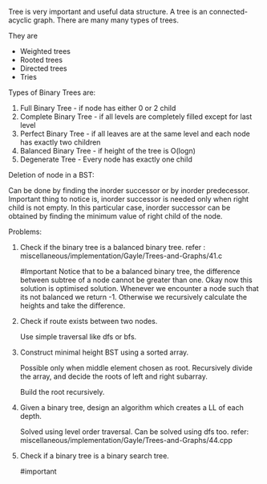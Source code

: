 Tree is very important and useful data structure. A tree is an connected-acyclic graph. There are many many types of trees.

They are

- Weighted trees
- Rooted trees
- Directed trees
- Tries


Types of Binary Trees are:

1. Full Binary Tree - if node has either 0 or 2 child
2. Complete Binary Tree - if all levels are completely filled except for last level
3. Perfect Binary Tree - if all leaves are at the same level and each node has exactly two children
4. Balanced Binary Tree - if height of the tree is O(logn)
5. Degenerate Tree - Every node has exactly one child


Deletion of node in a BST:

Can be done by finding the inorder successor or by inorder predecessor.
Important thing to notice is, inorder successor is needed only when right child is not empty.
In this particular case, inorder successor can be obtained by finding the minimum value of right child of the node.

Problems:

1. Check if the binary tree is a balanced binary tree.
   refer : miscellaneous/implementation/Gayle/Trees-and-Graphs/41.c

   #Important
   Notice that to be a balanced binary tree, the difference between subtree of a node cannot be greater than one.
   Okay now this solution is optimised solution. Whenever we encounter a node such that its not balanced we return -1.
   Otherwise we recursively calculate the heights and take the difference.


2. Check if route exists between two nodes.

    Use simple traversal like dfs or bfs.

3. Construct minimal height BST using a sorted array.

    Possible only when middle element chosen as root.
    Recursively divide the array, and decide the roots of left and right subarray.

    Build the root recursively.

4. Given a binary tree, design an algorithm which creates a LL of each depth.

    Solved using level order traversal. Can be solved using dfs too.
    refer: miscellaneous/implementation/Gayle/Trees-and-Graphs/44.cpp

5. Check if a binary tree is a binary search tree.

    #important
    
